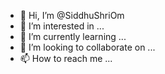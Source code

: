 - 👋 Hi, I’m @SiddhuShriOm
- 👀 I’m interested in ...
- 🌱 I’m currently learning ...
- 💞️ I’m looking to collaborate on ...
- 📫 How to reach me ...

<!---
SiddhuShriOm/SiddhuShriOm is a ✨ special ✨ repository because its `README.md` (this file) appears on your GitHub profile.
You can click the Preview link to take a look at your changes.
--->

